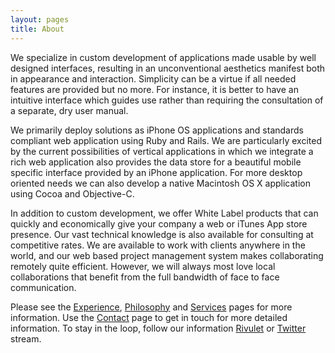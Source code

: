 ```yaml
---
layout: pages
title: About
---
```


We specialize in custom development of applications made usable by well designed interfaces, resulting in an unconventional aesthetics manifest both in appearance and interaction. Simplicity can be a virtue if all needed features are provided but no more. For instance, it is better to have an intuitive interface which guides use rather than requiring the consultation of a separate, dry user manual.

We primarily deploy solutions as iPhone OS applications and standards compliant web application using Ruby and Rails. We are particularly excited by the current possibilities of vertical applications in which we integrate a rich web application also provides the data store for a  beautiful mobile specific interface provided by an iPhone application. For more desktop oriented needs we can also develop a native Macintosh OS X application using Cocoa and Objective-C.

In addition to custom development, we offer White Label products that can quickly and economically give your company a web or iTunes App store presence. Our vast technical knowledge is also available for consulting at competitive rates. We are available to work with clients anywhere in the world, and our web based project management system makes collaborating remotely quite efficient. However, we will always most love local collaborations that benefit from the full bandwidth of face to face communication. 

Please see the [Experience](/pages/experience/), [Philosophy](/pages/philosophy/) and [Services](/pages/services/) pages for more information. Use the [Contact](/pages/contact/) page to get in touch for more detailed information. To stay in the loop, follow our information [Rivulet](http://rivulet.fonetik.net/) or [Twitter](http://twitter.com/fonetik/) stream.